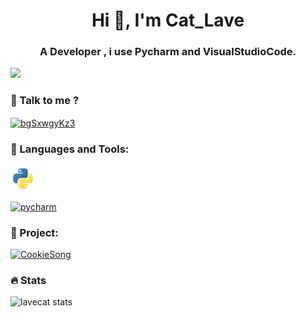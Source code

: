 <h1 align="center">Hi 👋, I'm Cat_Lave</h1>
<h3 align="center">A Developer , i use Pycharm and VisualStudioCode.</h3>
<a href="https://top.gg/bot/1183004271466270801">
  <img src="https://top.gg/api/widget/owner/1183004271466270801.svg">
</a>

<h3 align="left">🔗 Talk to me ?</h3>
<p align="left">
<a href="https://discord.gg/bgSxwgyKz3" target="blank"><img align="center" src="https://raw.githubusercontent.com/rahuldkjain/github-profile-readme-generator/master/src/images/icons/Social/discord.svg" alt="bgSxwgyKz3" height="30" width="40" /></a>
</p>

<h3 align="left">🔧 Languages and Tools:</h3>
<p align="left"> <a href="https://www.python.org" target="_blank" rel="noreferrer"> <img src="https://raw.githubusercontent.com/devicons/devicon/master/icons/python/python-original.svg" alt="python" width="40" height="40"/> </a> </p> <p align="left"> <a href="https://www.jetbrains.com/pycharm/" target="_blank" rel="noreferrer"> <img src="https://upload.wikimedia.org/wikipedia/commons/1/1d/PyCharm_Icon.svg" alt="pycharm" width="40" height="40"/> </a> </p>
<h3 align="left">🚩 Project:</h3>
<p align="left"> <a href="https://discord.gg/mPMcHmZsdM" target="_blank" rel="noreferrer"> <img src="https://cdn.discordapp.com/attachments/1221209995832594513/1238239781859885150/CookieSongBot__Logo_CookieSong__by_lirus_12345_3.png?ex=668e52e9&is=668d0169&hm=5613a84779d3348419cd829aeb69d59250eb65b3466f01de1aa2a7415babb4ac&" alt="CookieSong" width="40" height="40"/> </a> </p> 

<h3 align="left">🔥 Stats</h3>
<img align="left" alt="lavecat stats" src="https://github-readme-stats.vercel.app/api?username=lavecat&count_private=true&show_icons=true&theme=radical">
</p>
